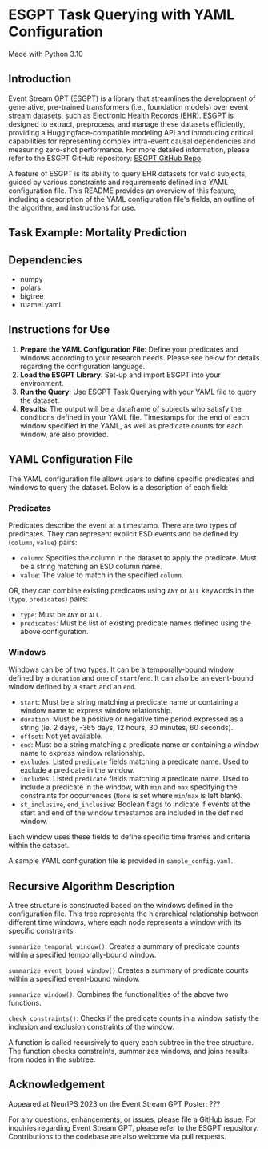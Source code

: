 # ESGPT Task Querying with YAML Configuration

Made with Python 3.10 <Important because of switch statements>

## Introduction

Event Stream GPT (ESGPT) is a library that streamlines the development of generative, pre-trained transformers (i.e., foundation models) over event stream datasets, such as Electronic Health Records (EHR). ESGPT is designed to extract, preprocess, and manage these datasets efficiently, providing a Huggingface-compatible modeling API and introducing critical capabilities for representing complex intra-event causal dependencies and measuring zero-shot performance. For more detailed information, please refer to the ESGPT GitHub repository: [ESGPT GitHub Repo](https://github.com/esgpt).

A feature of ESGPT is its ability to query EHR datasets for valid subjects, guided by various constraints and requirements defined in a YAML configuration file. This README provides an overview of this feature, including a description of the YAML configuration file's fields, an outline of the algorithm, and instructions for use.


## Task Example: Mortality Prediction
<Task querying schema colourful timelines>


## Dependencies
- numpy
- polars
- bigtree
- ruamel.yaml


## Instructions for Use

1. **Prepare the YAML Configuration File**: Define your predicates and windows according to your research needs. Please see below for details regarding the configuration language.
2. **Load the ESGPT Library**: Set-up and import ESGPT into your environment.
3. **Run the Query**: Use ESGPT Task Querying with your YAML file to query the dataset.
4. **Results**: The output will be a dataframe of subjects who satisfy the conditions defined in your YAML file. Timestamps for the end of each window specified in the YAML, as well as predicate counts for each window, are also provided.


## YAML Configuration File

The YAML configuration file allows users to define specific predicates and windows to query the dataset. Below is a description of each field:

### Predicates
Predicates describe the event at a timestamp. <something about naming them is_cols and also initialized as binary counts.> There are two types of predicates. They can represent explicit ESD events and be defined by (`column`, `value`) pairs:
- `column`: Specifies the column in the dataset to apply the predicate. Must be a string matching an ESD column name.
- `value`: The value to match in the specified `column`.

OR, they can combine existing predicates using `ANY` or `ALL` keywords in the (`type`, `predicates`) pairs:
- `type`: Must be `ANY` or `ALL`.
- `predicates`: Must be list of existing predicate names defined using the above configuration.

### Windows
Windows can be of two types. It can be a temporally-bound window defined by a `duration` and one of `start`/`end`. It can also be an event-bound window defined by a `start` and an `end`.
- `start`: Must be a string matching a predicate name or containing a window name to express window relationship.
- `duration`: Must be a positive or negative time period expressed as a string (ie. 2 days, -365 days, 12 hours, 30 minutes, 60 seconds).
- `offset`: Not yet available.
- `end`: Must be a string matching a predicate name or containing a window name to express window relationship.
- `excludes`: Listed `predicate` fields matching a predicate name. Used to exclude a predicate in the window.
- `includes`: Listed `predicate` fields matching a predicate name. Used to include a predicate in the window, with `min` and `max` specifying the constraints for occurrences (`None` is set where `min`/`max` is left blank).
- `st_inclusive`, `end_inclusive`: Boolean flags to indicate if events at the start and end of the window timestamps are included in the defined window.

Each window uses these fields to define specific time frames and criteria within the dataset.

A sample YAML configuration file is provided in `sample_config.yaml`.


## Recursive Algorithm Description

A tree structure is constructed based on the windows defined in the configuration file. This tree represents the hierarchical relationship between different time windows, where each node represents a window with its specific constraints.

`summarize_temporal_window()`: Creates a summary of predicate counts within a specified temporally-bound window.

`summarize_event_bound_window()` Creates a summary of predicate counts within a specified event-bound window.

`summarize_window()`: Combines the functionalities of the above two functions.

`check_constraints()`: Checks if the predicate counts in a window satisfy the inclusion and exclusion constraints of the window.

A function is called recursively to query each subtree in the tree structure. The function checks constraints, summarizes windows, and joins results from nodes in the subtree.


## Acknowledgement

Appeared at NeurIPS 2023 on the Event Stream GPT Poster: ???

For any questions, enhancements, or issues, please file a GitHub issue. For inquiries regarding Event Stream GPT, please refer to the ESGPT repository. Contributions to the codebase are also welcome via pull requests.


